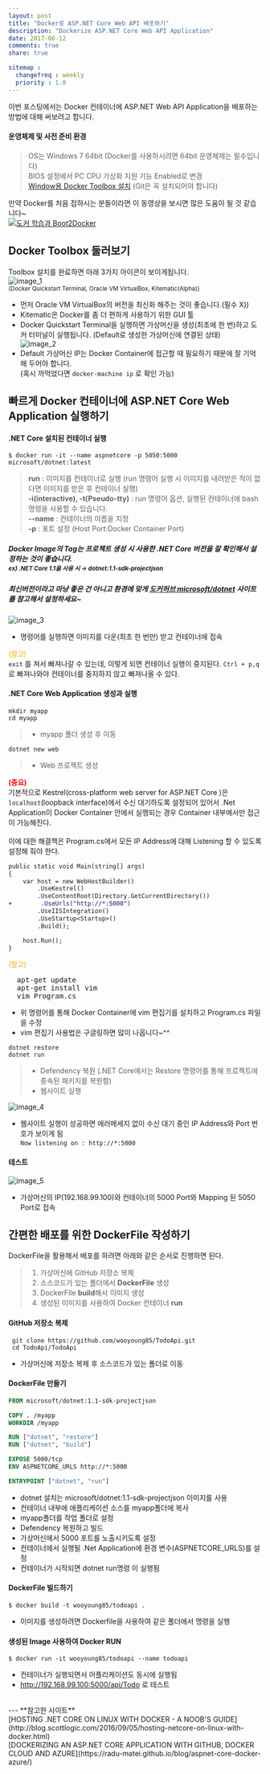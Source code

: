```yaml
---
layout: post
title: "Docker로 ASP.NET Core Web API 배포하기"
description: "Dockerize ASP.NET Core Web API Application"
date: 2017-06-12
comments: true
share: true

sitemap :
  changefreq : weekly
  priority : 1.0
---
```


이번 포스팅에서는 Docker 컨테이너에 ASP.NET Web API Application을 배포하는 방법에 대해 써보려고 합니다.

#### 운영체제 및 사전 준비 환경
> OS는 Windows 7 64bit (Docker를 사용하시려면 64bit 운영체제는 필수입니다)<br>
> BIOS 설정에서 PC CPU 가상화 지원 기능 Enabled로 변경<br>
> [Window용 Docker Toolbox 설치](https://www.docker.com/products/docker-toolbox)
(Git은 꼭 설치되어야 합니다)

만약 Docker를 처음 접하시는 분들이라면 이 동영상을 보시면 많은 도움이 될 것 같습니다~<br>
[![도커 학습과 Boot2Docker](http://img.youtube.com/vi/MqL5exxZDg4/0.jpg)](https://youtu.be/MqL5exxZDg4) 

## Docker Toolbox 둘러보기
Toolbox 설치를 완료하면 아래 3가지 아이콘이 보이게됩니다.<br>
![image_1](/images/post_3/1.png)<br>
<sup>(Docker Quickstart Terminal, Oracle VM VirtualBox, Kitematic(Alpha))</sup>

- 먼저 Oracle VM VirtualBox의 버전을 최신화 해주는 것이 좋습니다.(필수 X))
- Kitematic은 Docker를 좀 더 편하게 사용하기 위한 GUI 툴
- Docker Quickstart Terminal을 실행하면 가상머신을 생성(최초에 한 번)하고 도커 터미널이 실행됩니다.  (Default로 생성한 가상머신에 연결된 상태)<br>
![image_2](/images/post_3/2.png)
- Default 가상머신 IP는 Docker Container에 접근할 때 필요하기 때문에 잘 기억해 두어야 합니다.<br>
(혹시 까먹었다면  `docker-machine ip` 로 확인 가능)

## 빠르게 Docker 컨테이너에 ASP.NET Core Web Application 실행하기
#### .NET Core 설치된 컨테이너 실행
~~~
$ docker run -it --name aspnetcore -p 5050:5000 microsoft/dotnet:latest
~~~
> <b>run</b> : 이미지를 컨테이너로 실행 (run 명령어 실행 시 이미지를 내려받은 적이 없다면 이미지를 받은 후 컨테이너 실행)<br> 
> <b>-i(interactive), -t(Pseudo-tty)</b> : run 명령어 옵션, 실행된 컨테이너에 bash 명령을 사용할 수 있습니다.<br> 
> <b>--name</b> : 컨테이너의 이름을 지정<br>
> <b>-p</b> : 포트 설정 (Host Port:Docker Container Port)

##### Docker Image의 Tag는 프로젝트 생성 시 사용한 .NET Core 버전을 잘 확인해서 설정하는 것이 좋습니다.<br><sup>ex) .NET Core 1.1을 사용 시 → dotnet:1.1-sdk-projectjson</sup>
##### 최신버전이라고 마냥 좋은 건 아니고 환경에 맞게 [도커허브 microsoft/dotnet](https://hub.docker.com/r/microsoft/dotnet/) 사이트를 참고해서 설정하세요~

![image_3](/images/post_3/3.png)
- 명령어를 실행하면 이미지를 다운(최초 한 번만) 받고 컨테이너에 접속

<span style='color:orange'>(참고)</span><br>
`exit` 를 쳐서 빠져나갈 수 있는데, 이렇게 되면 컨테이너 실행이 중지된다. `Ctrl + p,q` 로 빠져나와야 컨테이너를 중지하지 않고 빠져나올 수 있다.

#### .NET Core Web Application 생성과 실행
~~~
mkdir myapp
cd myapp
~~~
> - myapp 폴더 생성 후 이동

~~~
dotnet new web
~~~
> - Web 프로젝트 생성

<span style='color:red'>**(중요)**</span><br>
기본적으로 Kestrel(cross-platform web server for ASP.NET Core )은 `localhost`(loopback interface)에서 수신 대기하도록 설정되어 있어서 .Net Application이 Docker Container 안에서 실행되는 경우 Container 내부에서만 접근이 가능해진다.<br><br>
이에 대한 해결책은 Program.cs에서 모든 IP Address에 대해 Listening 할 수 있도록 설정해 줘야 한다.

~~~ diff
public static void Main(string[] args)
{
    var host = new WebHostBuilder()
        .UseKestrel()
        .UseContentRoot(Directory.GetCurrentDirectory())
+        .UseUrls("http://*:5000")
        .UseIISIntegration()
        .UseStartup<Startup>()
        .Build();

    host.Run();
}
~~~
<span style='color:orange'>(참고)</span>
<pre>
  apt-get update
  apt-get install vim
  vim Program.cs
</pre>

- 위 명령어를 통해 Docker Container에 vim 편집기를 설치하고 Program.cs 파일을 수정
- vim 편집기 사용법은 구글링하면 많이 나옵니다~^^
~~~
dotnet restore
dotnet run
~~~
> - Defendency 복원 (.NET Core에서는 Restore 명령어를 통해 프로젝트에 종속된 패키지를 복원함)<br>
> - 웹사이트 실행

![image_4](/images/post_3/4.png)
- 웹사이트 실행이 성공하면 에러메세지 없이 수신 대기 중인 IP Address와 Port 번호가 보이게 됨<br>
`Now listening on : http://*:5000` 

#### 테스트
![image_5](/images/post_3/5.png)
- 가상머신의 IP(192.168.99.100)와 컨테이너의 5000 Port와 Mapping 된 5050 Port로 접속

## 간편한 배포를 위한 DockerFile 작성하기
DockerFile을 활용해서 배포를 하려면 아래와 같은 순서로 진행하면 된다.
> 1. 가상머신에 GitHub 저장소 복제 
> 2. 소스코드가 있는 폴더에서 <b>DockerFile</b> 생성
> 3. DockerFile <b>build</b>해서 이미지 생성
> 4. 생성된 이미지를 사용하여 Docker 컨테이너 <b>run</b>

#### GitHub 저장소 복제
~~~
 git clone https://github.com/wooyoung85/TodoApi.git
 cd TodoApi/TodoApi
~~~
- 가상머신에 저장소 복제 후 소스코드가 있는 폴더로 이동

#### DockerFile 만들기
~~~ dockerfile
FROM microsoft/dotnet:1.1-sdk-projectjson

COPY . /myapp
WORKDIR /myapp

RUN ["dotnet", "restore"]
RUN ["dotnet", "build"]

EXPOSE 5000/tcp
ENV ASPNETCORE_URLS http://*:5000

ENTRYPOINT ["dotnet", "run"]
~~~
- dotnet 설치는 microsoft/dotnet:1.1-sdk-projectjson 이미지를 사용
- 컨테이너 내부에 애플리케이션 소스를 myapp폴더에 복사
- myapp폴더를 작업 폴더로 설정
- Defendency 복원하고 빌드
- 가상머신에서 5000 포트를 노출시키도록 설정
- 컨테이너에서 실행될 .Net Application에 환경 변수(ASPNETCORE_URLS)를 설정
- 컨테이너가 시작되면 dotnet run명령 이 실행됨

#### DockerFile 빌드하기
~~~ docker
$ docker build -t wooyoung85/todoapi .
~~~
- 이미지를 생성하려면 Dockerfile을 사용하여 같은 폴더에서 명령을 실행

#### 생성된 Image 사용하여 Docker RUN
~~~ docker
$ docker run -it wooyoung85/todoapi --name todoapi
~~~
- 컨테이너가 실행되면서 어플리케이션도 동시에 실행됨
- http://192.168.99.100:5000/api/Todo 로 테스트

<br>
---
**참고한 사이트** <br>
[HOSTING .NET CORE ON LINUX WITH DOCKER - A NOOB'S GUIDE](http://blog.scottlogic.com/2016/09/05/hosting-netcore-on-linux-with-docker.html)<br>
[DOCKERIZING AN ASP.NET CORE APPLICATION WITH GITHUB, DOCKER CLOUD AND AZURE](https://radu-matei.github.io/blog/aspnet-core-docker-azure/)<br>
